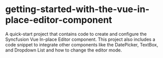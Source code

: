 # getting-started-with-the-vue-in-place-editor-component
A quick-start project that contains code to create and configure the Syncfusion Vue In-place Editor component. This project also includes a code snippet to integrate other components like the DatePicker, TextBox, and Dropdown List and how to change the editor mode.
